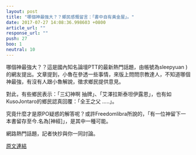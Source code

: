 ```yaml
---
layout: post
title: "哪個神最強大？？鄉民感慨留言：「書中自有黃金屋」。"
date: 2017-07-27 14:08:36.998603 +0800
article_url: ""
response_url: ""
push: 27
boo: 1
neutral: 10
---
```


哪個神最強大？？這是國內知名論壇PTT的最新熱門話題，由帳號為sleepyuan )的網友提出。文章提到，小魯在參透一些事情，來版上問問宗教達人，不知道哪個神最強，有沒有人跟小魯解說，徵求鄉民提供意見。

對此，有些鄉民表示：「三幻神啊 抽牌」、「艾澤拉斯泰坦伊露恩」，也有如KusoJontaro的鄉民認真回覆：「全王之父 .....」。

究竟什麼才是原PO疑惑的解答呢？或許Freedomlibra所說的，「有一位神留下一本書留存至今.名為[神經]」，是其中一種可能。

網路熱門話題，記者快抄與你一同討論。

<a href = "https://www.ptt.cc/bbs/Gossiping/M.1501128985.A.3CC.html">原文連結</a>


